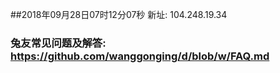 ##2018年09月28日07时12分07秒 新址: 104.248.19.34
### 兔友常见问题及解答: https://github.com/wanggonging/d/blob/w/FAQ.md
